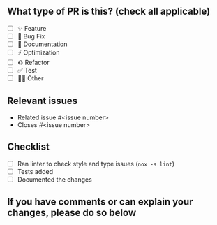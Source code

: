 ## What type of PR is this? (check all applicable)

- [ ] ✨ Feature
- [ ] 🐛 Bug Fix
- [ ] 📝 Documentation
- [ ] ⚡ Optimization
- [ ] ♻ Refactor
- [ ] ✅ Test
- [ ] 🤷‍♂️ Other

## Relevant issues

- Related issue #\<issue number\>
- Closes #\<issue number\>

## Checklist

- [ ] Ran linter to check style and type issues (`nox -s lint`)
- [ ] Tests added
- [ ] Documented the changes

## If you have comments or can explain your changes, please do so below
